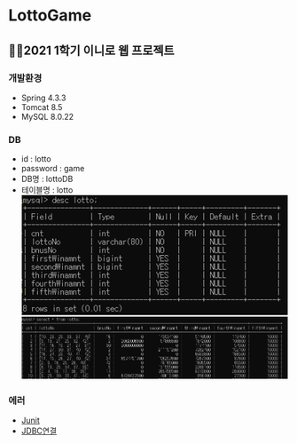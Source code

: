 # LottoGame
👩‍💻2021 1학기 이니로 웹 프로젝트
---
### 개발환경
- Spring 4.3.3
- Tomcat 8.5
- MySQL 8.0.22

### DB
- id : lotto
- password : game
- DB명 : lottoDB
- 테이블명 : lotto
![db](.img/1.PNG)
![tabel](.img/2.PNG)

### 에러
- [Junit](https://subdong2.tistory.com/82)
- [JDBC연결](https://yunyoung1819.tistory.com/89)